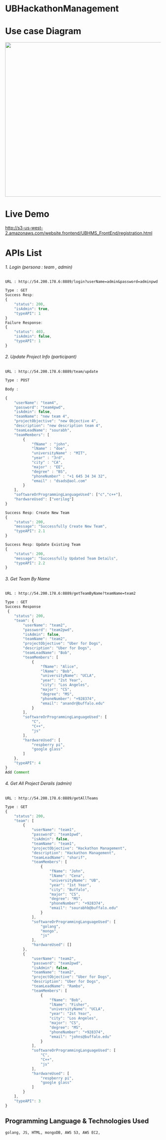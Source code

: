 # UBHackathonManagement

# Use case Diagram
<img src="https://s3-us-west-2.amazonaws.com/ubhacking/Screen+Shot+2017-11-04+at+2.34.40+AM.png" width="700" height="500"/>

# Live Demo
http://s3-us-west-2.amazonaws.com/website.frontend/UBHMS_FrontEnd/registration.html


# APIs List
###### 1. Login (persona : team , admin)


	URL : http://54.200.178.6:8889/login?userName=admin&password=adminpwd
```javascript
Type : GET
Success Resp:
{
    "status": 200,
    "isAdmin": true,
    "typeAPI": 1
}
Failure Response:
{
    "status": 403,
    "isAdmin": false,
    "typeAPI": 1
}
```



###### 2. Update Project Info (participant)


	URL : http://54.200.178.6:8889/team/update
```javascript
Type : POST

Body :

{
	"userName": "team4",
	"password": "team4pwd",
	"isAdmin": false,
	"teamName": "new team 4",
	"projectObjective": "new Objective 4",
	"description": "new description team 4",
	"teamLeadName": "sourabh",
	"teamMembers": [
		{
			"fName" : "john",
			"lName" : "doe",
			"universityName" : "MIT",
			"year" : "3rd",
			"city" : "CA",
			"major" : "EE",
			"degree" : "BS",
			"phoneNumber" : "+1 645 34 34 32",
			"email" : "dsads@aol.com"
		}
	],
	"softwareOrProgrammingLanguageUsed": ["c","c++"],
	"hardwareUsed": ["verilog"]
}

Success Resp: Create New Team
{
    "status": 200,
    "message": "Successfully Create New Team",
    "typeAPI": 2.1
}

Success Resp: Update Existing Team
{
    "status": 200,
    "message": "Successfully Updated Team Details",
    "typeAPI": 2.2
}
```


###### 3. Get Team By Name


	URL : http://54.200.178.6:8889/getTeamByName?teamName=team2

```javascript
Type : GET
Success Response
 {
    "status": 200,
    "team": {
        "userName": "team2",
        "password": "team2pwd",
        "isAdmin": false,
        "teamName": "team2",
        "projectObjective": "Uber for Dogs",
        "description": "Uber for Dogs",
        "teamLeadName": "Bob",
        "teamMembers": [
            {
                "fName": "Alice",
                "lName": "Bob",
                "universityName": "UCLA",
                "year": "2st Year",
                "city": "Los Angeles",
                "major": "CS",
                "degree": "MS",
                "phoneNumber": "+928374",
                "email": "anandr@buffalo.edu"
            }
        ],
        "softwareOrProgrammingLanguageUsed": [
            "C",
            "C++",
            "js"
        ],
        "hardwareUsed": [
            "respberry pi",
            "google glass"
        ]
    },
    "typeAPI": 4
}
Add Comment
```


  ###### 4. Get All Project Derails (admin)


	URL : http://54.200.178.6:8889/getAllTeams

```javascript
Type : GET
{
    "status": 200,
    "team": [
        {
            "userName": "team1",
            "password": "team1pwd",
            "isAdmin": false,
            "teamName": "team1",
            "projectObjective": "Hackathon Management",
            "description": "Hackathon Management",
            "teamLeadName": "sharif",
            "teamMembers": [
                {
                    "fName": "John",
                    "lName": "Cena",
                    "universityName": "UB",
                    "year": "1st Year",
                    "city": "Buffalo",
                    "major": "CS",
                    "degree": "MS",
                    "phoneNumber": "+928374",
                    "email": "sourabhb@buffalo.edu"
                }
            ],
            "softwareOrProgrammingLanguageUsed": [
                "golang",
                "mongo",
                "js"
            ],
            "hardwareUsed": []
        },
        {
            "userName": "team2",
            "password": "team2pwd",
            "isAdmin": false,
            "teamName": "team2",
            "projectObjective": "Uber for Dogs",
            "description": "Uber for Dogs",
            "teamLeadName": "Rambo",
            "teamMembers": [
                {
                    "fName": "Bob",
                    "lName": "Fisher",
                    "universityName": "UCLA",
                    "year": "2st Year",
                    "city": "Los Angeles",
                    "major": "CS",
                    "degree": "MS",
                    "phoneNumber": "+928374",
                    "email": "johns@buffalo.edu"
                }
            ],
            "softwareOrProgrammingLanguageUsed": [
                "C",
                "C++",
                "js"
            ],
            "hardwareUsed": [
                "respberry pi",
                "google glass"
            ]
        }
    ],
    "typeAPI": 3
}
```


## Programming Language & Technologies Used
```python
golang, JS, HTML, mongoDB, AWS S3, AWS EC2,
```